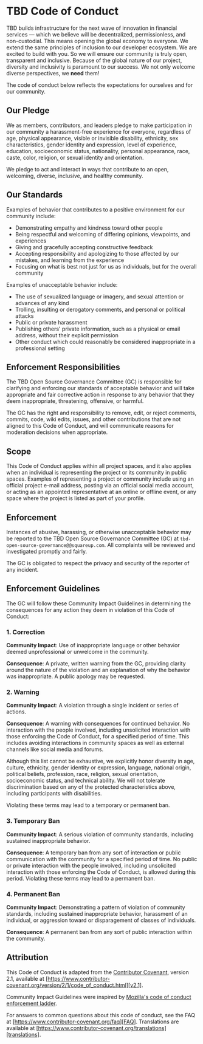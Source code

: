 # TBD Code of Conduct

TBD builds infrastructure for the next wave of innovation in financial services — which we believe will be decentralized,
permissionless, and non-custodial. This means opening the global economy to everyone. We extend the same principles of
inclusion to our developer ecosystem. We are excited to build with you. So we will ensure our community is truly open,
transparent and inclusive. Because of the global nature of our project, diversity and inclusivity is paramount to our
success. We not only welcome diverse perspectives, we **need** them!

The code of conduct below reflects the expectations for ourselves and for our community.


## Our Pledge

We as members, contributors, and leaders pledge to make participation in our
community a harassment-free experience for everyone, regardless of age, physical appearance, visible or invisible 
disability, ethnicity, sex characteristics, gender identity and expression, level of experience, education, 
socioeconomic status, nationality, personal appearance, race, caste, color, religion, or sexual identity and orientation.

We pledge to act and interact in ways that contribute to an open, welcoming,
diverse, inclusive, and healthy community.

## Our Standards

Examples of behavior that contributes to a positive environment for our
community include:

* Demonstrating empathy and kindness toward other people
* Being respectful and welcoming of differing opinions, viewpoints, and experiences
* Giving and gracefully accepting constructive feedback
* Accepting responsibility and apologizing to those affected by our mistakes,
  and learning from the experience
* Focusing on what is best not just for us as individuals, but for the overall
  community

Examples of unacceptable behavior include:

* The use of sexualized language or imagery, and sexual attention or advances of
  any kind
* Trolling, insulting or derogatory comments, and personal or political attacks
* Public or private harassment
* Publishing others' private information, such as a physical or email address,
  without their explicit permission
* Other conduct which could reasonably be considered inappropriate in a
  professional setting

## Enforcement Responsibilities

The TBD Open Source Governance Committee (GC) is responsible for clarifying and enforcing our standards of
acceptable behavior and will take appropriate and fair corrective action in
response to any behavior that they deem inappropriate, threatening, offensive,
or harmful.

The GC has the right and responsibility to remove, edit, or reject
comments, commits, code, wiki edits, issues, and other contributions that are
not aligned to this Code of Conduct, and will communicate reasons for moderation
decisions when appropriate.

## Scope

This Code of Conduct applies within all project spaces, and it also applies when an individual is representing the 
project or its community in public spaces. Examples of representing a project or community include using an official 
project e-mail address, posting via an official social media account, or acting as an appointed representative at an 
online or offline event, or any space where the project is listed as part of your profile.

## Enforcement

Instances of abusive, harassing, or otherwise unacceptable behavior may be
reported to the TBD Open Source Governance Committee (GC) at
`tbd-open-source-governance@@squareup.com`.
All complaints will be reviewed and investigated promptly and fairly.

The GC is obligated to respect the privacy and security of the
reporter of any incident.

## Enforcement Guidelines

The GC will follow these Community Impact Guidelines in determining
the consequences for any action they deem in violation of this Code of Conduct:

### 1. Correction

**Community Impact**: Use of inappropriate language or other behavior deemed
unprofessional or unwelcome in the community.

**Consequence**: A private, written warning from the GC, providing
clarity around the nature of the violation and an explanation of why the
behavior was inappropriate. A public apology may be requested.

### 2. Warning

**Community Impact**: A violation through a single incident or series of
actions.

**Consequence**: A warning with consequences for continued behavior. No
interaction with the people involved, including unsolicited interaction with
those enforcing the Code of Conduct, for a specified period of time. This
includes avoiding interactions in community spaces as well as external channels
like social media and forums. 

Although this list cannot be exhaustive, we explicitly honor diversity in age, culture, ethnicity, gender identity or 
expression, language, national origin, political beliefs, profession, race, religion, sexual orientation, socioeconomic 
status, and technical ability. We will not tolerate discrimination based on any of the protected characteristics above, 
including participants with disabilities.

Violating these terms may lead to a temporary or permanent ban.

### 3. Temporary Ban

**Community Impact**: A serious violation of community standards, including
sustained inappropriate behavior.

**Consequence**: A temporary ban from any sort of interaction or public
communication with the community for a specified period of time. No public or
private interaction with the people involved, including unsolicited interaction
with those enforcing the Code of Conduct, is allowed during this period.
Violating these terms may lead to a permanent ban.

### 4. Permanent Ban

**Community Impact**: Demonstrating a pattern of violation of community
standards, including sustained inappropriate behavior, harassment of an
individual, or aggression toward or disparagement of classes of individuals.

**Consequence**: A permanent ban from any sort of public interaction within the
community.

## Attribution

This Code of Conduct is adapted from the [Contributor Covenant][homepage],
version 2.1, available at
[https://www.contributor-covenant.org/version/2/1/code_of_conduct.html][v2.1].

Community Impact Guidelines were inspired by
[Mozilla's code of conduct enforcement ladder][Mozilla CoC].

For answers to common questions about this code of conduct, see the FAQ at
[https://www.contributor-covenant.org/faq][FAQ]. Translations are available at
[https://www.contributor-covenant.org/translations][translations].

[homepage]: https://www.contributor-covenant.org
[v2.1]: https://www.contributor-covenant.org/version/2/1/code_of_conduct.html
[Mozilla CoC]: https://github.com/mozilla/diversity
[FAQ]: https://www.contributor-covenant.org/faq
[translations]: https://www.contributor-covenant.org/translations